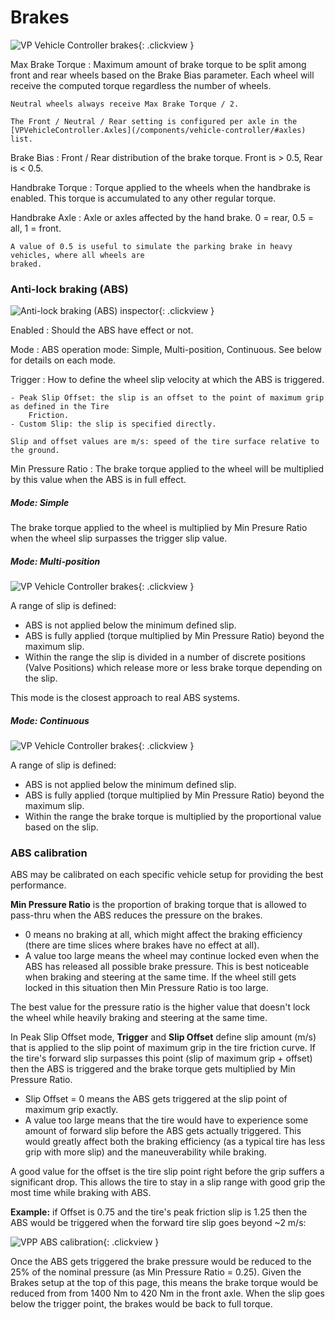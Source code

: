 # Brakes

![VP Vehicle Controller brakes](/img/blocks/vpp-brakes-inspector.png){: .clickview }

Max Brake Torque
:	Maximum amount of brake torque to be split among front and rear wheels based on the Brake Bias
	parameter. Each wheel will receive the computed torque regardless the number of wheels.

	Neutral wheels always receive Max Brake Torque / 2.

	The Front / Neutral / Rear setting is configured per axle in the [VPVehicleController.Axles](/components/vehicle-controller/#axles)
	list.

Brake Bias
:	Front / Rear distribution of the brake torque. Front is &gt; 0.5, Rear is &lt; 0.5.

Handbrake Torque
:	Torque applied to the wheels when the handbrake is enabled. This torque is accumulated to any
	other regular torque.

Handbrake Axle
:	Axle or axles affected by the hand brake. 0 = rear, 0.5 = all, 1 = front.

	A value of 0.5 is useful to simulate the parking brake in heavy vehicles, where all wheels are
	braked.

### Anti-lock braking (ABS)

![Anti-lock braking (ABS) inspector](/img/blocks/vpp-brakes-abs-inspector.png){: .clickview }

Enabled
:	Should the ABS have effect or not.

Mode
:	ABS operation mode: Simple, Multi-position, Continuous. See below for details on each mode.

Trigger
:	How to define the wheel slip velocity at which the ABS is triggered.

	- Peak Slip Offset: the slip is an offset to the point of maximum grip as defined in the Tire
		Friction.
	- Custom Slip: the slip is specified directly.

	Slip and offset values are m/s: speed of the tire surface relative to the ground.

Min Pressure Ratio
:	The brake torque applied to the wheel will be multiplied by this value when the ABS is in full
	effect.

##### Mode: Simple

The brake torque applied to the wheel is multiplied by Min Presure Ratio when the wheel slip
surpasses the trigger slip value.

##### Mode: Multi-position

![VP Vehicle Controller brakes](/img/blocks/vpp-brakes-abs-mode-multiposition.png){: .clickview }

A range of slip is defined:

- ABS is not applied below the minimum defined slip.
- ABS is fully applied (torque multiplied by Min Pressure Ratio) beyond the maximum slip.
- Within the range the slip is divided in a number of discrete positions (Valve Positions) which
release more or less brake torque depending on the slip.

This mode is the closest approach to real ABS systems.

##### Mode: Continuous

![VP Vehicle Controller brakes](/img/blocks/vpp-brakes-abs-mode-continuous.png){: .clickview }

A range of slip is defined:

- ABS is not applied below the minimum defined slip.
- ABS is fully applied (torque multiplied by Min Pressure Ratio) beyond the maximum slip.
- Within the range the brake torque is multiplied by the proportional value based on the slip.

### ABS calibration

ABS may be calibrated on each specific vehicle setup for providing the best performance.

**Min Pressure Ratio** is the proportion of braking torque that is allowed to pass-thru when the
ABS reduces the pressure on the brakes.

- 0 means no braking at all, which might affect the braking efficiency (there are time slices where
	brakes have no effect at all).
- A value too large means the wheel may continue locked even when the ABS has released all possible
	brake pressure. This is best noticeable when braking and steering at the same time. If the
	wheel still gets locked in this situation then Min Pressure Ratio is too large.

The best value for the pressure ratio is the higher value that doesn't lock the wheel while heavily
braking and steering at the same time.

In Peak Slip Offset mode, **Trigger** and **Slip Offset** define slip amount (m/s) that is applied
to the slip point of maximum grip in the tire friction curve. If the tire's forward slip surpasses
this point (slip of maximum grip + offset) then the ABS is triggered and the brake torque gets
multiplied by Min Pressure Ratio.

- Slip Offset = 0 means the ABS gets triggered at the slip point of maximum grip exactly.
- A value too large means that the tire would have to experience some amount of forward slip before
	the ABS gets actually triggered. This would greatly affect both the braking efficiency (as a
	typical tire has less grip with more slip) and the maneuverability while braking.

A good value for the offset is the tire slip point right before the grip suffers a significant drop.
This allows the tire to stay in a slip range with good grip the most time while braking with ABS.

**Example:** if Offset is 0.75 and the tire's peak friction slip is 1.25 then the ABS would be
triggered when the forward tire slip goes beyond ~2 m/s:

![VPP ABS calibration](/img/blocks/vpp-brakes-abs-calibration.png){: .clickview }

Once the ABS gets triggered the brake pressure would be reduced to the 25% of the nominal pressure
(as Min Pressure Ratio = 0.25). Given the Brakes setup at the top of this page, this means the brake
torque would be reduced from from 1400 Nm to 420 Nm in the front axle. When the slip goes below the
trigger point, the brakes would be back to full torque.

